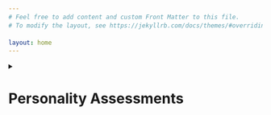 ```yaml
---
# Feel free to add content and custom Front Matter to this file.
# To modify the layout, see https://jekyllrb.com/docs/themes/#overriding-theme-defaults

layout: home
---
```

<details>
<summary>

# Personality Assessments
</summary>

### Myers–Briggs Type Indicator: ENTJ-A
![alt text](assets/ENTJ%20Personality%20(Commander)%2016Personalities.png)
</details>